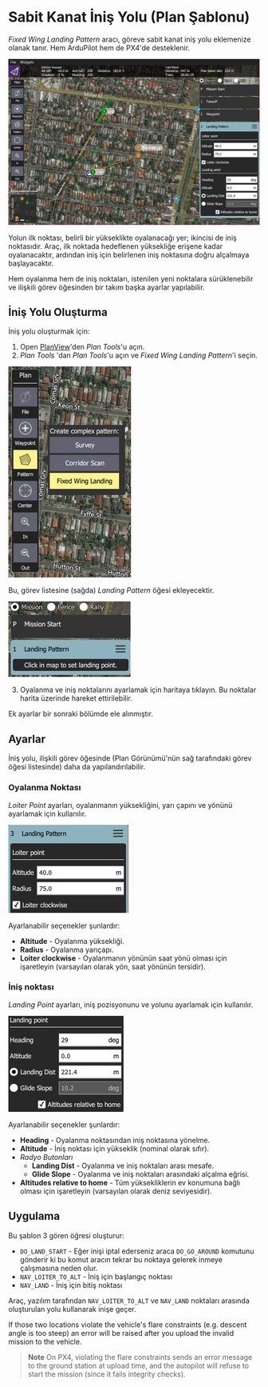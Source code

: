 # Sabit Kanat İniş Yolu (Plan Şablonu)

*Fixed Wing Landing Pattern* aracı, göreve sabit kanat iniş yolu eklemenize olanak tanır. Hem ArduPilot hem de PX4'de desteklenir.

![Fixed Wing Landing Pattern](../../assets/plan/pattern/fixed_wing_landing_pattern.jpg)

Yolun ilk noktası, belirli bir yükseklikte oyalanacağı yer; ikincisi de iniş noktasıdır. Araç, ilk noktada hedeflenen yüksekliğe erişene kadar oyalanacaktır, ardından iniş için belirlenen iniş noktasına doğru alçalmaya başlayacaktır.

Hem oyalanma hem de iniş noktaları, istenilen yeni noktalara sürüklenebilir ve ilişkili görev öğesinden bir takım başka ayarlar yapılabilir.

## İniş Yolu Oluşturma

İniş yolu oluşturmak için:

1. Open [PlanView](../PlanView/PlanView.md)'den *Plan Tools*'u açın.
2. *Plan Tools* 'dan *Plan Tools*'u açın ve *Fixed Wing Landing Pattern*'i seçin.
  
  ![Fixed Wing Landing Pattern](../../assets/plan/pattern/fixed_wing_landing_pattern_menu.jpg)
  
  Bu, görev listesine (sağda) *Landing Pattern* öğesi ekleyecektir.
  
  ![Fixed Wing Landing Pattern](../../assets/plan/pattern/fixed_wing_landing_pattern_mission_item_initial.jpg)

3. Oyalanma ve iniş noktalarını ayarlamak için haritaya tıklayın. Bu noktalar harita üzerinde hareket ettirilebilir.

Ek ayarlar bir sonraki bölümde ele alınmıştır.

## Ayarlar

İniş yolu, ilişkili görev öğesinde (Plan Görünümü'nün sağ tarafındaki görev öğesi listesinde) daha da yapılandırılabilir.

### Oyalanma Noktası

*Loiter Point* ayarları, oyalanmanın yüksekliğini, yarı çapını ve yönünü ayarlamak için kullanılır.

![Landing Pattern - Loiter Point](../../assets/plan/pattern/fixed_wing_landing_pattern_settings_loiter.jpg)

Ayarlanabilir seçenekler şunlardır:

- **Altitude** - Oyalanma yüksekliği.
- **Radius** - Oyalanma yarıçapı.
- **Loiter clockwise** - Oyalanmanın yönünün saat yönü olması için işaretleyin (varsayılan olarak yön, saat yönünün tersidir). 

### İniş noktası

*Landing Point* ayarları, iniş pozisyonunu ve yolunu ayarlamak için kullanılır.

![Landing Pattern - Landing Point](../../assets/plan/pattern/fixed_wing_landing_pattern_settings_landing.jpg)

Ayarlanabilir seçenekler şunlardır:

- **Heading** - Oyalanma noktasından iniş noktasına yönelme.
- **Altitude** - İniş noktası için yükseklik (nominal olarak sıfır).
- *Radyo Butonları* 
  - **Landing Dist** - Oyalanma ve iniş noktaları arası mesafe.
  - **Glide Slope** - Oyalanma ve iniş noktaları arasındaki alçalma eğrisi.
- **Altitudes relative to home** - Tüm yüksekliklerin ev konumuna bağlı olması için işaretleyin (varsayılan olarak deniz seviyesidir).

## Uygulama

Bu şablon 3 gören öğresi oluşturur:

- `DO_LAND_START` - Eğer inişi iptal ederseniz araca `DO_GO_AROUND` komutunu gönderir ki bu komut aracın tekrar bu noktaya gelerek inmeye çalışmasına neden olur.
- `NAV_LOITER_TO_ALT` - İniş için başlangıç noktası
- `NAV_LAND` - İniş için bitiş noktası

Araç, yazılım tarafından `NAV_LOITER_TO_ALT` ve `NAV_LAND` noktaları arasında oluşturulan yolu kullanarak inişe geçer.

If those two locations violate the vehicle's flare constraints (e.g. descent angle is too steep) an error will be raised after you upload the invalid mission to the vehicle.

> **Note** On PX4, violating the flare constraints sends an error message to the ground station at upload time, and the autopilot will refuse to start the mission (since it fails integrity checks).